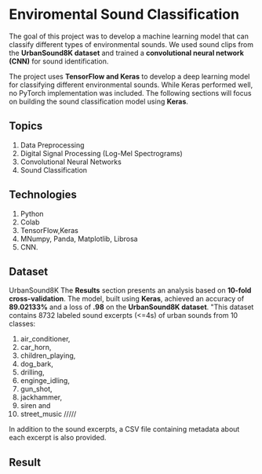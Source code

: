 
# Enviromental Sound Classification 
The goal of this project was to develop a machine learning model that can classify different types of environmental sounds. We used sound clips from the **UrbanSound8K dataset** and trained a **convolutional neural network (CNN)** for sound identification.

The project uses **TensorFlow and Keras** to develop a deep learning model for classifying different environmental sounds. While Keras performed well, no PyTorch implementation was included. The following sections will focus on building the sound classification model using **Keras**.
## Topics
1. Data Preprocessing 
2. Digital Signal Processing (Log-Mel Spectrograms)
3. Convolutional Neural Networks
4. Sound Classification
## Technologies
1. Python
2. Colab
3. TensorFlow,Keras
4. MNumpy, Panda, Matplotlib, Librosa
5. CNN.
## Dataset
UrbanSound8K
The **Results** section presents an analysis based on **10-fold cross-validation**. The model, built using **Keras**, achieved an accuracy of **89.02133%** and a loss of **.98** on the **UrbanSound8K dataset**.
"This dataset contains 8732 labeled sound excerpts (<=4s) of urban sounds from 10 classes:

  1. air_conditioner,
  2. car_horn,
  3. children_playing,
  4. dog_bark,
  5. drilling,
  6. enginge_idling,
  7. gun_shot,
  8. jackhammer,
  9. siren and
  10. street_music 
  /////
  
  In addition to the sound excerpts, a CSV file containing metadata about each excerpt is also provided.
## Result
